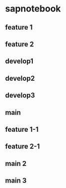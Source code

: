# sapnotebook

## feature 1
## feature 2
## develop1
## develop2
## develop3

## main
## feature 1-1
## feature 2-1

## main 2
## main 3

